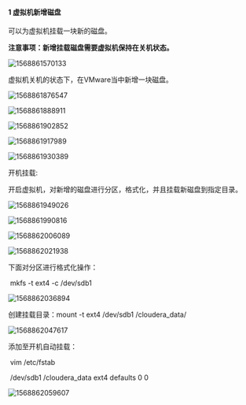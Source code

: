 #### 1 虚拟机新增磁盘

  可以为虚拟机挂载一块新的磁盘。

​	**注意事项：新增挂载磁盘需要虚拟机保持在关机状态。**

![1568861570133](https://s2.loli.net/2022/05/19/JYRhwbySgtM31F6.png)

虚拟机关机的状态下，在VMware当中新增一块磁盘。

![1568861876547](https://s2.loli.net/2022/05/19/HCK63VIlA5EmZFB.png)

![1568861888911](https://s2.loli.net/2022/05/19/dIGxM5cgbOm8oEL.png)

![1568861902852](https://s2.loli.net/2022/05/19/kLwJB2tXDyF1jvT.png)

![1568861917989](https://s2.loli.net/2022/05/19/Gichp5L2P16o3Kr.png)

![1568861930389](https://s2.loli.net/2022/05/19/YHufqgTAcb2kLDJ.png)

开机挂载:

​	开启虚拟机，对新增的磁盘进行分区，格式化，并且挂载新磁盘到指定目录。

![1568861949026](https://s2.loli.net/2022/05/19/rhc87TbZUYGQXlt.png)

![1568861990816](https://s2.loli.net/2022/05/19/DZCGmFOW91pTt4w.png)

![1568862006089](https://s2.loli.net/2022/05/19/ugXolUAvhVC2cex.png)

![1568862021938](https://s2.loli.net/2022/05/19/3Q9xSHPwL2TYpdy.png)

下面对分区进行格式化操作：

​	mkfs -t ext4 -c /dev/sdb1

![1568862036894](https://s2.loli.net/2022/05/19/Ulp1gMmxXC9r5aF.png)

创建挂载目录：mount -t ext4 /dev/sdb1 /cloudera_data/

![1568862047617](https://s2.loli.net/2022/05/19/FA95xJZR3VDM2oL.png)

添加至开机自动挂载：

​	vim /etc/fstab

​	/dev/sdb1   /cloudera_data    ext4    defaults    0 0

![1568862059607](https://s2.loli.net/2022/05/19/PjS2oM1xvur6h48.png)

